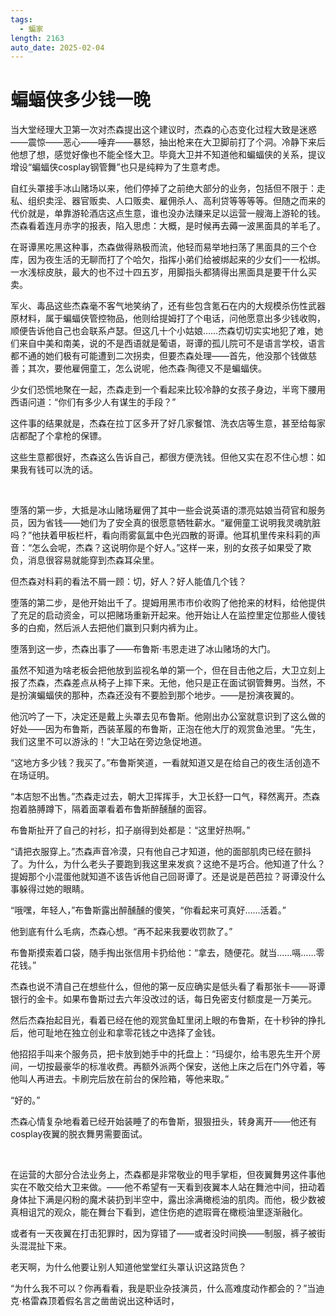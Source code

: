 ```yaml
---
tags:
  - 蝙家
length: 2163
auto_date: 2025-02-04
---
```


# 蝙蝠侠多少钱一晚

当大堂经理大卫第一次对杰森提出这个建议时，杰森的心态变化过程大致是迷惑——震惊——恶心——唾弃——暴怒，抽出枪来在大卫脚前打了个洞。冷静下来后他想了想，感觉好像也不能全怪大卫。毕竟大卫并不知道他和蝙蝠侠的关系，提议增设“蝙蝠侠cosplay钢管舞”也只是纯粹为了生意考虑。

自红头罩接手冰山赌场以来，他们停掉了之前绝大部分的业务，包括但不限于：走私、组织卖淫、器官贩卖、人口贩卖、雇佣杀人、高利贷等等等等。但随之而来的代价就是，单靠游轮酒店这点生意，谁也没办法赚来足以运营一艘海上游轮的钱。杰森看着连月赤字的报表，陷入思虑：大概，是时候再去薅一波黑面具的羊毛了。

在哥谭黑吃黑这种事，杰森做得熟极而流，他轻而易举地扫荡了黑面具的三个仓库，因为夜生活的无聊而打了个哈欠，指挥小弟们给被绑起来的少女们一一松绑。一水浅棕皮肤，最大的也不过十四五岁，用脚指头都猜得出黑面具是要干什么买卖。

军火、毒品这些杰森毫不客气地笑纳了，还有些包含氪石在内的大规模杀伤性武器原材料，属于蝙蝠侠管控物品，他则给提姆打了个电话，问他愿意出多少钱收购，顺便告诉他自己也会联系卢瑟。但这几十个小姑娘……杰森切切实实地犯了难，她们来自中美和南美，说的不是西语就是葡语，哥谭的孤儿院可不是语言学校，语言都不通的她们极有可能遭到二次拐卖，但要杰森处理——首先，他没那个钱做慈善；其次，要他雇佣童工，怎么说呢，他杰森·陶德又不是蝙蝠侠。

少女们恐慌地聚在一起，杰森走到一个看起来比较冷静的女孩子身边，半弯下腰用西语问道：“你们有多少人有谋生的手段？”

这件事的结果就是，杰森在拉丁区多开了好几家餐馆、洗衣店等生意，甚至给每家店都配了个拿枪的保镖。

这些生意都很好，杰森这么告诉自己，都很方便洗钱。但他又实在忍不住心想：如果我有钱可以洗的话。

<br>

堕落的第一步，大抵是冰山赌场雇佣了其中一些会说英语的漂亮姑娘当荷官和服务员，因为省钱——她们为了安全真的很愿意牺牲薪水。“雇佣童工说明我灵魂肮脏吗？”他扶着甲板栏杆，看向雨雾氤氲中色光四散的哥谭。他耳机里传来科莉的声音：“怎么会呢，杰森？这说明你是个好人。”这样一来，别的女孩子如果受了欺负，消息很容易就能穿到杰森耳朵里。

但杰森对科莉的看法不屑一顾：切，好人？好人能值几个钱？

堕落的第二步，是他开始出千了。提姆用黑市市价收购了他抢来的材料，给他提供了充足的启动资金，可以把赌场重新开起来。他开始让人在监控里定位那些人傻钱多的白痴，然后派人去把他们赢到只剩内裤为止。

堕落到这一步，杰森出事了——布鲁斯·韦恩走进了冰山赌场的大门。

虽然不知道为啥老板会把他放到监视名单的第一个，但在目击他之后，大卫立刻上报了杰森，杰森差点从椅子上摔下来。无他，他只是正在面试钢管舞男。当然，不是扮演蝙蝠侠的那种，杰森还没有不要脸到那个地步。——是扮演夜翼的。

他沉吟了一下，决定还是戴上头罩去见布鲁斯。他刚出办公室就意识到了这么做的好处——因为布鲁斯，西装革履的布鲁斯，正泡在他大厅的观赏鱼池里。“先生，我们这里不可以游泳的！”大卫站在旁边急促地道。

“这地方多少钱？我买了。”布鲁斯笑道，一看就知道又是在给自己的夜生活创造不在场证明。

“本店恕不出售。”杰森走过去，朝大卫挥挥手，大卫长舒一口气，释然离开。杰森抱着胳膊蹲下，隔着面罩看着布鲁斯醉醺醺的面容。

布鲁斯扯开了自己的衬衫，扣子崩得到处都是：“这里好热啊。”

“请把衣服穿上。”杰森声音冷漠，只有他自己才知道，他的面部肌肉已经在颤抖了。为什么，为什么老头子要跑到我这里来发疯？这绝不是巧合。他知道了什么？提姆那个小混蛋他就知道不该告诉他自己回哥谭了。还是说是芭芭拉？哥谭没什么事躲得过她的眼睛。

“哦嘿，年轻人，”布鲁斯露出醉醺醺的傻笑，“你看起来可真好……活着。”

他到底有什么毛病，杰森心想。“再不起来我要收罚款了。”

布鲁斯摸索着口袋，随手掏出张信用卡扔给他：“拿去，随便花。就当……嗝……零花钱。”

杰森也说不清自己在想些什么，但他的第一反应确实是低头看了看那张卡——哥谭银行的金卡。如果布鲁斯过去六年没改过的话，每日免密支付额度是一万美元。

然后杰森抬起目光，看着已经在他的观赏鱼缸里闭上眼的布鲁斯，在十秒钟的挣扎后，他可耻地在独立创业和拿零花钱之中选择了金钱。

他招招手叫来个服务员，把卡放到她手中的托盘上：“玛缇尔，给韦恩先生开个房间，一切按最豪华的标准收费。再额外派两个保安，送他上床之后在门外守着，等他叫人再进去。卡刷完后放在前台的保险箱，等他来取。”

“好的。”

杰森心情复杂地看着已经开始装睡了的布鲁斯，狠狠扭头，转身离开——他还有cosplay夜翼的脱衣舞男需要面试。

<br>

在运营的大部分合法业务上，杰森都是非常敬业的甩手掌柜，但夜翼舞男这件事他实在不敢交给大卫来做。——他不希望有一天看到夜翼本人站在舞池中间，扭动着身体扯下满是闪粉的魔术装扔到半空中，露出涂满橄榄油的肌肉。而他，极少数被真相诅咒的观众，能在舞台下看到，遮住伤疤的遮瑕膏在橄榄油里逐渐融化。

或者有一天夜翼在打击犯罪时，因为穿错了——或者没时间换——制服，裤子被街头混混扯下来。

老天啊，为什么他要让别人知道他堂堂红头罩认识这路货色？

“为什么我不可以？你再看看，我是职业杂技演员，什么高难度动作都会的？”当迪克·格雷森顶着假名言之凿凿说出这种话时，
